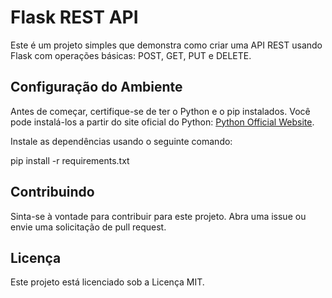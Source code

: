 # Flask REST API

Este é um projeto simples que demonstra como criar uma API REST usando Flask com operações básicas: POST, GET, PUT e DELETE.

## Configuração do Ambiente

Antes de começar, certifique-se de ter o Python e o pip instalados. Você pode instalá-los a partir do site oficial do Python: [Python Official Website](https://www.python.org/).

Instale as dependências usando o seguinte comando:

pip install -r requirements.txt


## Contribuindo
Sinta-se à vontade para contribuir para este projeto. Abra uma issue ou envie uma solicitação de pull request.

## Licença
Este projeto está licenciado sob a Licença MIT.
